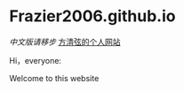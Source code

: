 # Frazier2006.github.io

*中文版请移步* [方清弦的个人网站](https://frazier.fun/)

Hi，everyone:

Welcome to this website


